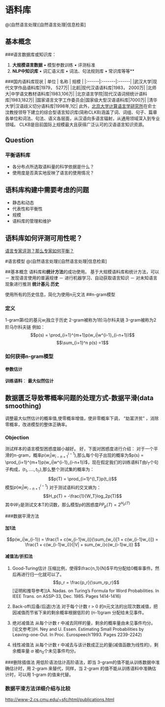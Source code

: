 # 语料库
@(自然语言处理)[自然语言处理|信息检索]
## 基本概念
###语言数据库或知识库：
1. **大规模语言数据**
• 模型参数训练
• 评测标准
2. **NLP中知识库**
• 词汇语义库
• 词法、句法规则库
• 常识库等等**

###国内语料库现状
| 单位   |    名称   | 规模   |
|:------|:-------|:------|
|武汉大学|现代文学作品语料库|1979， 527万|
|北航|现代汉语语料库|1983， 2000万|
|北师大|中学语文教材语料库|1983,106万|
|北京语言学院|现代汉语词频统计语料库|1983,182万|
|国家语言文字工作委员会|国家级大型汉语语料库|7000万|
|清华大学|汉语歧义切分语料库|1998年,1亿|
此外，[北京大学计算语言学研究所](http://icl.pku.edu.cn/)在俞士汶教授领导下建立的综合型语言知识库(简称CLKB)涵盖了词、词组、句子、篇章各单位和词法、句法、语义各层面，从汉语向多语言辐射，从通用领域深入到专业领域。 CLKB是目前国际上规模最大且获得广泛认可的汉语语言知识资源。


## Question
### 平衡语料库
* 各分布点所选取语料量的科学依据是什么？
* 使用度是否真实地反映了语言的使用情况？

## 语料库构建中需要考虑的问题

* 静态和动态
* 代表性和平衡性
* 规模
* 语料库的管理和维护

## 语料库如何评测可用性呢？
[语言专家评测？那么专家如何平衡？]( http://www.docin.com/p-402755901.html)

#语言模型
@(自然语言处理)[自然语言处理|信息检索]

##基本概念
语料库和**统计方法**的成功使用。
基于大规模语料库和统计方法，可以
－ 发现语言使用的普遍规律
－ 进行机器学习、自动获取语言知识
－ 对未知语言现象进行推测
**统计基元** 
**历史**

使用所有的历史信息，简化为使用n元文法
##n-gram模型
### 定义
1-gram第i位的基元$w_i$独立于历史
2-gram被称为1阶马尔科夫链
3-gram被称为2阶马尔科夫链
例如：
$$p(s) = \prod_{i=1}^{m+1}p(w_i|w^{i-1}_{i-n+1})$$
$$\sum_{i=1}^n p(s) =1$$

### 如何获得n-gram模型
#### 参数估计
**训练语料**：
**最大似然估计**
## 数据匮乏导致零概率问题的处理方式-数据平滑(data smoothing)

调整最大似然估计的概率值,使零概率增值，使非零概率下调， “劫富济贫” ，消除零概率，改进模型的整体正确率。
### Objection
测试样本的语言模型困惑度越小越好。
好，下面对困惑度进行介绍：
对于一个平滑的n-gram，概率$p(w_i|w^{i-1}_{i-n+1})$,那么每个句子出现的概率为$p(s) = \prod_{i=1}^{m+1}p(w_i|w^{i-1}_{i-n+1})$，现在假定我们的训练语料T由$l_T$个句子构成，$(t_1,....,t_{l_T})$,那么整个测试集的概率为： 
$$p(T) = \prod_{i=1}^{l_T}p(t_i)$$
模型$p(w_i|w^{i-1}_{i-n+1})$ 对于测试语料的交叉熵为：
$$H_p(T) = -\frac{1}{W_T}log_2p(T)$$其中$W_T$是测试文本T的词数，那么模型p的困惑度$PP_p(T) = 2^{H_p(T)}$

###数据平滑方法
#### 加1法
$$p(w_i|w_{i-1}) = \frac{1 + c(w_{i-1}w_i)}{\sum_{w_i}[1 + c(w_{i-1}w_i)]} = \frac{1 + c(w_{i-1}w_i)}{|V| + sum_{w_i}c(w_{i-1}w_i)} $$
#### 减值法/折扣法
1. Good-Turing估计
压缩比例，使得$\frac{n_1}{N}$平均分配给0概率事件。然后再进行归一化就可以了。
$$p_r = \frac{p_r}{\sum_rp_r}$$
[证明和推导参考](A. Nadas. on Turing’s Formula for Word Probabilities. In IEEE Trans. on ASSP-33, Dec. 1985. Pages 1414-1416)
2. Back-off(后备/后退)方法
 对于每个计数 r > 0 的n元文法的出现次数减值，把因减值而节省下来的剩余概率根据低阶的 (n-1)gram 分配给未见事件。

3. 绝对减值法
从每个计数 r 中减去同样的量，剩余的概率量由未见事件均分。
[论文参考](H. Ney and U. Essen. Estimating Small Probabilities by Leaving-one-Out. In Proc. Eurospeech’1993. Pages 2239-2242)
4. 线性减值法
从每个计数 r 中减去与该计数成正比的量(减值函数为线性的)，剩余概率量 $\alpha$ 被$n_0$个未见事件均分。

###删除插值法
用低阶语法估计高阶语法，即当 3-gram的值不能从训练数据中准确估计时，用 2-gram 来替代，同样，当 2-gram 的值不能从训练语料中准确估计时，可以用 1-gram 的值来代替。

### 数据平滑方法详细介绍与比较
http://www-2.cs.cmu.edu/~sfc/html/publications.html
